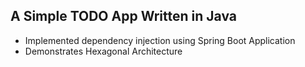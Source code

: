 ## A Simple TODO App Written in Java

- Implemented dependency injection using Spring Boot Application
- Demonstrates Hexagonal Architecture
